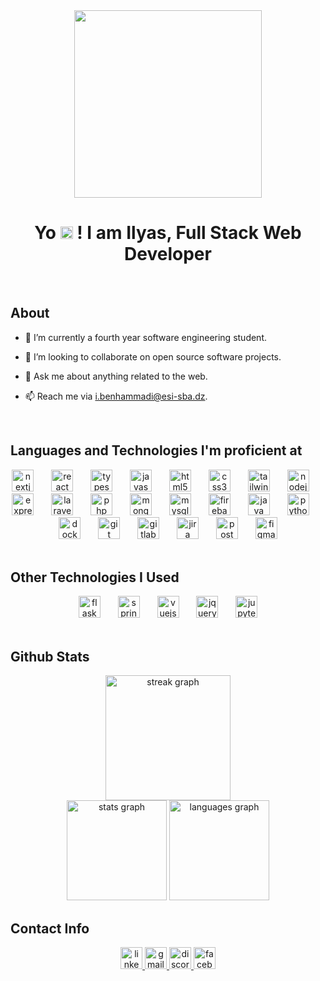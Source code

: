 <div align="center">
  <img height="300" src="https://camo.githubusercontent.com/bad73067be0171aab9e958e844f2fffe8685814c10a3245aa363d31f9b649922/68747470733a2f2f6d656469612e67697068792e636f6d2f6d656469612f7167515567674143335066763638377150432f67697068792e676966"  />
</div>

<h1 align="center">Yo <img src="https://raw.githubusercontent.com/MartinHeinz/MartinHeinz/master/wave.gif" width="20"/> ! I am Ilyas, Full Stack Web Developer</h2>

<br clear="both">

## About

- 🌱 I’m currently a fourth year software engineering student.

- 👯 I’m looking to collaborate on open source software projects.

<!---- 👨‍💻 All of my projects are available at -->

- 💬 Ask me about anything related to the web.

- 📫 Reach me via [i.benhammadi@esi-sba.dz](mailto:i.benhammadi@esi-sba.dz).

<br clear="both">

## Languages and Technologies I'm proficient at
<div align="center">
  <img src="https://skillicons.dev/icons?i=nextjs" height="35" alt="nextjs logo"  />
  <img width="20" />
  <img src="https://cdn.jsdelivr.net/gh/devicons/devicon/icons/react/react-original.svg" height="35" alt="react logo"  />
  <img width="20" />
  <img src="https://skillicons.dev/icons?i=ts" height="35" alt="typescript logo"  />
  <img width="20" />
  <img src="https://skillicons.dev/icons?i=js" height="35" alt="javascript logo"  />
  <img width="20" />
  <img src="https://cdn.jsdelivr.net/gh/devicons/devicon/icons/html5/html5-original.svg" height="35" alt="html5 logo"  />
  <img width="20" />
  <img src="https://cdn.jsdelivr.net/gh/devicons/devicon/icons/css3/css3-original.svg" height="35" alt="css3 logo"  />
  <img width="20" />
  <img src="https://cdn.simpleicons.org/tailwindcss/06B6D4" height="35" alt="tailwindcss logo"  />
  <img width="20" />
  <img src="https://cdn.jsdelivr.net/gh/devicons/devicon/icons/nodejs/nodejs-original.svg" height="35" alt="nodejs logo"  />
  <img width="20" />
  <img src="https://skillicons.dev/icons?i=express" height="35" alt="express logo"  />
  <img width="20" />
  <img src="https://cdn.simpleicons.org/laravel/FF2D20" height="35" alt="laravel logo"  />
  <img width="20" />
  <img src="https://cdn.simpleicons.org/php/777BB4" height="35" alt="php logo"  />
  <img width="20" />
  <img src="https://cdn.jsdelivr.net/gh/devicons/devicon/icons/mongodb/mongodb-original.svg" height="35" alt="mongodb logo"  />
  <img width="20" />
  <img src="https://cdn.simpleicons.org/mysql/4479A1" height="35" alt="mysql logo"  />
  <img width="20" />
  <img src="https://cdn.simpleicons.org/firebase/FFCA28" height="35" alt="firebase logo"  />
  <img width="20" />
  <img src="https://cdn.jsdelivr.net/gh/devicons/devicon/icons/java/java-original.svg" height="35" alt="java logo"  />
  <img width="20" />
  <img src="https://cdn.jsdelivr.net/gh/devicons/devicon/icons/python/python-original.svg" height="35" alt="python logo"  />
  <img width="20" />
  <img src="https://cdn.simpleicons.org/docker/2496ED" height="35" alt="docker logo"  />
  <img width="20" />
  <img src="https://cdn.jsdelivr.net/gh/devicons/devicon/icons/git/git-original.svg" height="35" alt="git logo"  />
  <img width="20" />
  <img src="https://skillicons.dev/icons?i=gitlab" height="35" alt="gitlab logo"  />
  <img width="20" />
  <img src="https://cdn.jsdelivr.net/gh/devicons/devicon/icons/jira/jira-original.svg" height="35" alt="jira logo"  />
  <img width="20" />
  <img src="https://skillicons.dev/icons?i=postman" height="35" alt="postman logo"  />
  <img width="20" />
  <img src="https://skillicons.dev/icons?i=figma" height="35" alt="figma logo"  />
  </div>

<br clear="both">

## Other Technologies I Used
<div align="center">
  <img src="https://skillicons.dev/icons?i=flask" height="35" alt="flask logo"  />
  <img width="20" />
  <img src="https://cdn.simpleicons.org/spring/6DB33F" height="35" alt="spring logo"  />
  <img width="20" />
  <img src="https://cdn.jsdelivr.net/gh/devicons/devicon/icons/vuejs/vuejs-original.svg" height="35" alt="vuejs logo"  />
  <img width="20" />
  <img src="https://cdn.simpleicons.org/jquery/0769AD" height="35" alt="jquery logo"  />
  <img width="20" />
  <img src="https://cdn.simpleicons.org/jupyter/F37626" height="35" alt="jupyter logo"  />
</div>

<br clear="both">

## Github Stats

<div align="center">
  <img src="https://streak-stats.demolab.com?user=Mitchi-02&locale=en&mode=daily&theme=dracula&hide_border=true&border_radius=5" height="200" alt="streak graph"  />
  <br clear="both">
  <img src="https://github-readme-stats.vercel.app/api?username=Mitchi-02&hide_title=false&hide_rank=false&show_icons=true&include_all_commits=true&count_private=true&disable_animations=false&theme=dracula&locale=en&hide_border=false&custom_title=My%20Github%20Stats" height="160" alt="stats graph"  />
  <img src="https://github-readme-stats.vercel.app/api/top-langs?username=Mitchi-02&locale=en&hide_title=false&layout=compact&card_width=320&langs_count=5&theme=dracula&hide_border=false" height="160" alt="languages graph"  />
</div>


## Contact Info

<div align="center">
  <a href="https://www.linkedin.com/in/ilyas-benhammadi/" target="_blank">
    <img src="https://img.shields.io/static/v1?message=LinkedIn&logo=linkedin&label=&color=0077B5&logoColor=white&labelColor=&style=for-the-badge" height="35" alt="linkedin logo"  />
  </a>
  <a href="mailto:i.benhammadi@esi-sba.dz" target="_blank">
    <img src="https://img.shields.io/static/v1?message=Gmail&logo=gmail&label=&color=D14836&logoColor=white&labelColor=&style=for-the-badge" height="35" alt="gmail logo"  />
  </a>
  <a href="https://discord.com/users/682623938115010667" target="_blank">
    <img src="https://img.shields.io/static/v1?message=Discord&logo=discord&label=&color=7289DA&logoColor=white&labelColor=&style=for-the-badge" height="35" alt="discord logo"  />
  </a>
  <a href="https://www.facebook.com/0ilyas.benhammadi0/" target="_blank">
    <img src="https://img.shields.io/static/v1?message=Facebook&logo=facebook&label=&color=1877F2&logoColor=white&labelColor=&style=for-the-badge" height="35" alt="facebook logo"  />
  </a>
</div>
